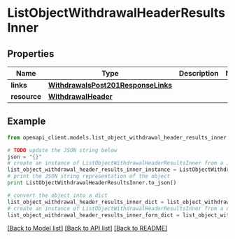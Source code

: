 # ListObjectWithdrawalHeaderResultsInner


## Properties
Name | Type | Description | Notes
------------ | ------------- | ------------- | -------------
**links** | [**WithdrawalsPost201ResponseLinks**](WithdrawalsPost201ResponseLinks.md) |  | 
**resource** | [**WithdrawalHeader**](WithdrawalHeader.md) |  | 

## Example

```python
from openapi_client.models.list_object_withdrawal_header_results_inner import ListObjectWithdrawalHeaderResultsInner

# TODO update the JSON string below
json = "{}"
# create an instance of ListObjectWithdrawalHeaderResultsInner from a JSON string
list_object_withdrawal_header_results_inner_instance = ListObjectWithdrawalHeaderResultsInner.from_json(json)
# print the JSON string representation of the object
print ListObjectWithdrawalHeaderResultsInner.to_json()

# convert the object into a dict
list_object_withdrawal_header_results_inner_dict = list_object_withdrawal_header_results_inner_instance.to_dict()
# create an instance of ListObjectWithdrawalHeaderResultsInner from a dict
list_object_withdrawal_header_results_inner_form_dict = list_object_withdrawal_header_results_inner.from_dict(list_object_withdrawal_header_results_inner_dict)
```
[[Back to Model list]](../README.md#documentation-for-models) [[Back to API list]](../README.md#documentation-for-api-endpoints) [[Back to README]](../README.md)


